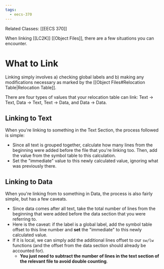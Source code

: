 ```yaml
---
tags:
  - eecs-370
---
```

Related Classes: [[EECS 370]]

When linking [[LC2K]] [[Object Files]], there are a few situations you can encounter.

# What to Link

Linking simply involves a) checking global labels and b) making any modifications necessary as marked by the [[Object Files#Relocation Table|Relocation Table]].

There are four types of values that your relocation table can link: Text -> Text, Data -> Text, Text -> Data, and Data -> Data.

## Linking to Text

When you're linking to something in the Text Section, the process followed is simple:

- Since all text is grouped together, calculate how many lines from the beginning were added before the file that you're linking too. Then, add the value from the symbol table to this calculation.
- Set the "immediate" value to this newly calculated value, ignoring what was previously there.

## Linking to Data

When you're linking from to something in Data, the process is also fairly simple, but has a few caveats.

- Since data comes after all text, take the total number of lines from the beginning that were added before the data section that you were referring to.
- Here is the caveat: if the label is a global label, add the symbol table offset to this line number and **set** the "immediate" to this newly calculated value.
- If it is local, we can simply add the additional lines offset to our `sw/lw` functions (and the offset from the data section should already be accounted for). 
	- **You just need to subtract the number of lines in the text section of the relevant file to avoid double counting**.